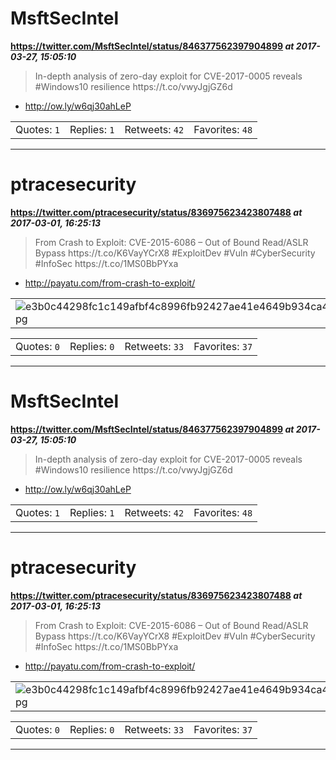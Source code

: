 # MsftSecIntel
**https://twitter.com/MsftSecIntel/status/846377562397904899 _at 2017-03-27, 15:05:10_**
<blockquote>
In-depth analysis of zero-day exploit for CVE-2017-0005 reveals #Windows10 resilience https://t.co/vwyJgjGZ6d
</blockquote>

* http://ow.ly/w6qj30ahLeP

<table><tr>
<td>Quotes: <code>1</code></td>
<td>Replies: <code>1</code></td>
<td>Retweets: <code>42</code></td>
<td>Favorites: <code>48</code></td>
</tr></table>

---

# ptracesecurity
**https://twitter.com/ptracesecurity/status/836975623423807488 _at 2017-03-01, 16:25:13_**
<blockquote>
From Crash to Exploit: CVE-2015-6086 – Out of Bound Read/ASLR Bypass https://t.co/K6VayYCrX8 #ExploitDev #Vuln #CyberSecurity #InfoSec https://t.co/1MS0BbPYxa
</blockquote>

* http://payatu.com/from-crash-to-exploit/

<table><tr>
<td><img src="pictures/e3b0c44298fc1c149afbf4c8996fb92427ae41e4649b934ca495991b7852b855.jpg" alt="e3b0c44298fc1c149afbf4c8996fb92427ae41e4649b934ca495991b7852b855.jpg"></td>
</table></tr>
<table><tr>
<td>Quotes: <code>0</code></td>
<td>Replies: <code>0</code></td>
<td>Retweets: <code>33</code></td>
<td>Favorites: <code>37</code></td>
</tr></table>

---

# MsftSecIntel
**https://twitter.com/MsftSecIntel/status/846377562397904899 _at 2017-03-27, 15:05:10_**
<blockquote>
In-depth analysis of zero-day exploit for CVE-2017-0005 reveals #Windows10 resilience https://t.co/vwyJgjGZ6d
</blockquote>

* http://ow.ly/w6qj30ahLeP

<table><tr>
<td>Quotes: <code>1</code></td>
<td>Replies: <code>1</code></td>
<td>Retweets: <code>42</code></td>
<td>Favorites: <code>48</code></td>
</tr></table>

---

# ptracesecurity
**https://twitter.com/ptracesecurity/status/836975623423807488 _at 2017-03-01, 16:25:13_**
<blockquote>
From Crash to Exploit: CVE-2015-6086 – Out of Bound Read/ASLR Bypass https://t.co/K6VayYCrX8 #ExploitDev #Vuln #CyberSecurity #InfoSec https://t.co/1MS0BbPYxa
</blockquote>

* http://payatu.com/from-crash-to-exploit/

<table><tr>
<td><img src="pictures/e3b0c44298fc1c149afbf4c8996fb92427ae41e4649b934ca495991b7852b855.jpg" alt="e3b0c44298fc1c149afbf4c8996fb92427ae41e4649b934ca495991b7852b855.jpg"></td>
</table></tr>
<table><tr>
<td>Quotes: <code>0</code></td>
<td>Replies: <code>0</code></td>
<td>Retweets: <code>33</code></td>
<td>Favorites: <code>37</code></td>
</tr></table>

---

